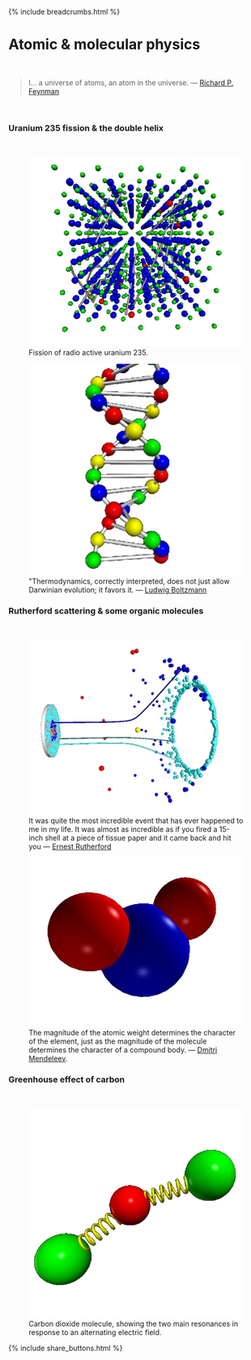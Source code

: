 {% include breadcrumbs.html %}

<a name="molecularphys"></a>
# Atomic &amp; molecular physics
<div class="header_line"><br/></div>

<blockquote>
I... a universe of atoms, an atom in the universe. &mdash;
<a href="https://en.wikipedia.org/wiki/Richard_Feynman">Richard P. Feynman</a> 
</blockquote><br/>


### Uranium 235 fission &amp; the double helix
<div class="subsection_header_line"><br/></div>

<div class="double_image">
<figure class="left_image">
  <a href="u235_fission.html">
    <img alt="Uranium 235 fission" src="images/u235_fission.png" title="Click to animate"/>
  </a>
  <figcaption>Fission of radio active uranium 235.</figcaption>
</figure>
<figure class="right_image">
  <a href="dna.html">
    <img alt="DNA" src="images/dna.png" title="Click to animate"/>
  </a>
  <figcaption>"Thermodynamics, correctly interpreted, does not just allow Darwinian evolution; it favors it. &mdash; 
  <a href="https://en.wikipedia.org/wiki/Ludwig_Boltzmann">Ludwig Boltzmann</a>
  </figcaption>
</figure>
</div>
<p style="clear: both;"></p>


### Rutherford scattering & some organic molecules
<div class="subsection_header_line"><br/></div>

<div class="double_image">
<figure class="left_image">
  <a href="rutherford_scattering.html">
    <img alt="Rutherford scattering" src="images/rutherford_scattering.png" title="Click to animate"/>
  </a>
  <figcaption>It was quite the most incredible event that has ever happened to me in my life. 
  It was almost as incredible as if you fired a 15-inch shell at a piece of tissue paper and 
  it came back and hit you &mdash; 
  <a href="https://en.wikipedia.org/wiki/Ernest_Rutherford">Ernest Rutherford</a></figcaption>
</figure>
<figure class="right_image">
  <a href="molecules.html">
    <img alt="Molecules" src="images/water_molecule.png" title="Click to animate"/>
  </a>
  <figcaption>The magnitude of the atomic weight determines the character 
  of the element, just as the magnitude of the molecule determines the character 
  of a compound body. &mdash; <a href="https://en.wikipedia.org/wiki/Dmitri_Mendeleev">Dmitri Mendeleev</a>.</figcaption>
</figure>
</div>

<p style="clear: both;"></p>

### Greenhouse effect of carbon
<div class="subsection_header_line"><br/></div>

<div class="double_image">
<figure class="left_image">
  <a href="carbon_dioxide.html">
    <img alt="Carbon atom" src="images/carbon_dioxide.png" title="Click to animate"/>
  </a>
  <figcaption>Carbon dioxide molecule, showing the two main resonances in response to an alternating electric field.</figcaption>
</figure>
<figure class="right_image">
  <!-- RESERVED FOR FUTURE APPLICATION 
    -->
</figure>
</div>

<p style="clear: both;"></p>

{% include share_buttons.html %}


